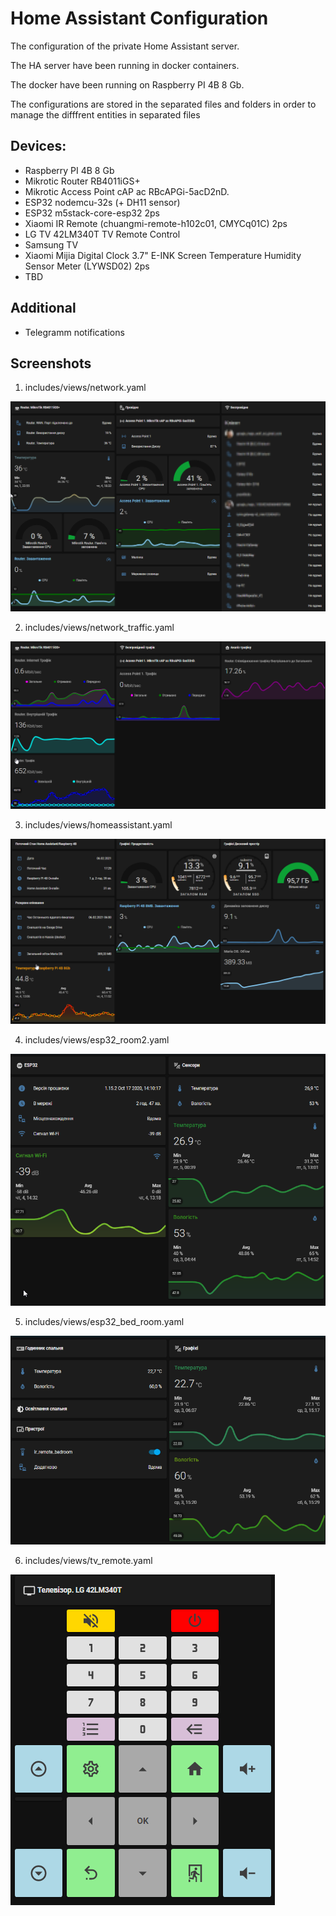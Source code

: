 # Home Assistant Configuration

The configuration of the private Home Assistant server. 

The HA server have been running in docker containers.

The docker have been running on Raspberry PI 4B 8 Gb.

The configurations are stored in the separated files and folders in order to manage the difffrent entities in separated files

## Devices:
- Raspberry PI 4B 8 Gb
- Mikrotic Router RB4011iGS+ 
- Mikrotic Access Point cAP ac RBcAPGi-5acD2nD.
- ESP32 nodemcu-32s (+ DH11 sensor)
- ESP32 m5stack-core-esp32 2ps
- Xiaomi IR Remote (chuangmi-remote-h102c01, CMYCq01C) 2ps
- LG TV 42LM340T TV Remote Control
- Samsung TV
- Xiaomi Mijia Digital Clock 3.7" E-INK Screen Temperature Humidity Sensor Meter (LYWSD02) 2ps
- TBD

## Additional
- Telegramm notifications

## Screenshots
1. includes/views/network.yaml

![Мережа](https://github.com/Pavel-Vovk/HA/blob/master/image/home_assistant1.png)

2. includes/views/network_traffic.yaml

![Мережа-Трафік](https://github.com/Pavel-Vovk/HA/blob/master/image/home_assistant2.png)

3. includes/views/homeassistant.yaml

![Данні Сервера HA](https://github.com/Pavel-Vovk/HA/blob/master/image/home_assistant3.png)

4. includes/views/esp32_room2.yaml

![Кабінет](https://github.com/Pavel-Vovk/HA/blob/master/image/home_assistant4.png)

5. includes/views/esp32_bed_room.yaml

![Спальня](https://github.com/Pavel-Vovk/HA/blob/master/image/home_assistant5.png)

6. includes/views/tv_remote.yaml

![Пульт](https://github.com/Pavel-Vovk/HA/blob/master/image/home_assistant6.png)
